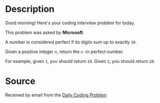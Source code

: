 # Description

Good morning! Here's your coding interview problem for today.

This problem was asked by **Microsoft**.

A number is considered perfect if its digits sum up to exactly `10`.

Given a positive integer `n`, return the `n-th` perfect number.

For example, given `1`, you should return `19`. Given `2`, you should return `28`.

# Source

Received by email from the [Daily Coding Problem](https://www.dailycodingproblem.com)
